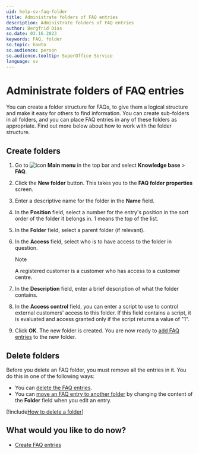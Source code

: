 ```yaml
---
uid: help-sv-faq-folder
title: Administrate folders of FAQ entries
description: Administrate folders of FAQ entries
author: Bergfrid Dias
so.date: 03.16.2023
keywords: FAQ, folder
so.topic: howto
so.audience: person
so.audience.tooltip: SuperOffice Service
language: sv
---
```


# Administrate folders of FAQ entries

You can create a folder structure for FAQs, to give them a logical structure and make it easy for others to find information. You can create sub-folders in all folders, and you can place FAQ entries in any of these folders as appropriate. Find out more below about how to work with the folder structure.

## Create folders

1. Go to ![icon][img1] **Main menu** in the top bar and select **Knowledge base** > **FAQ**.

1. Click the **New folder** button. This takes you to the **FAQ folder properties** screen.

1. Enter a descriptive name for the folder in the **Name** field.

1. In the **Position** field, select a number for the entry's position in the sort order of the folder it belongs in. 1 means the top of the list.

1. In the **Folder** field, select a parent folder (if relevant).

1. In the **Access** field, select who is to have access to the folder in question.

    > [!NOTE]
    > A registered customer is a customer who has access to a customer centre.

1. In the **Description** field, enter a brief description of what the folder contains.

1. In the **Access control** field, you can enter a script to use to control external customers' access to this folder. If this field contains a script, it is evaluated and access granted only if the script returns a value of "1".

1. Click **OK**. The new folder is created. You are now ready to [add FAQ entries][3] to the new folder.

## Delete folders

Before you delete an FAQ folder, you must remove all the entries in it. You do this in one of the following ways:

* You can [delete the FAQ entries][1].
* You can [move an FAQ entry to another folder][2] by changing the content of the **Folder** field when you edit an entry.

[!include[How to delete a folder](../../learn/includes/howto-delete-folder-kb.md)]

## What would you like to do now?

* [Create FAQ entries][3]

<!-- Referenced links -->
[1]: delete.md
[2]: edit.md
[3]: create.md

<!-- Referenced images -->
[img1]: ../../../media/icons/main-menu.png


